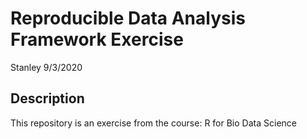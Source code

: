 Reproducible Data Analysis Framework Exercise
================
Stanley
9/3/2020

## Description

This repository is an exercise from the course: R for Bio Data Science
